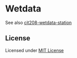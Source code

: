# Wetdata

See also [cit208-wetdata-station](https://github.com/andraantariksa/cit208-wetdata-station)

## License

Licensed under [MIT License](LICENSE)
